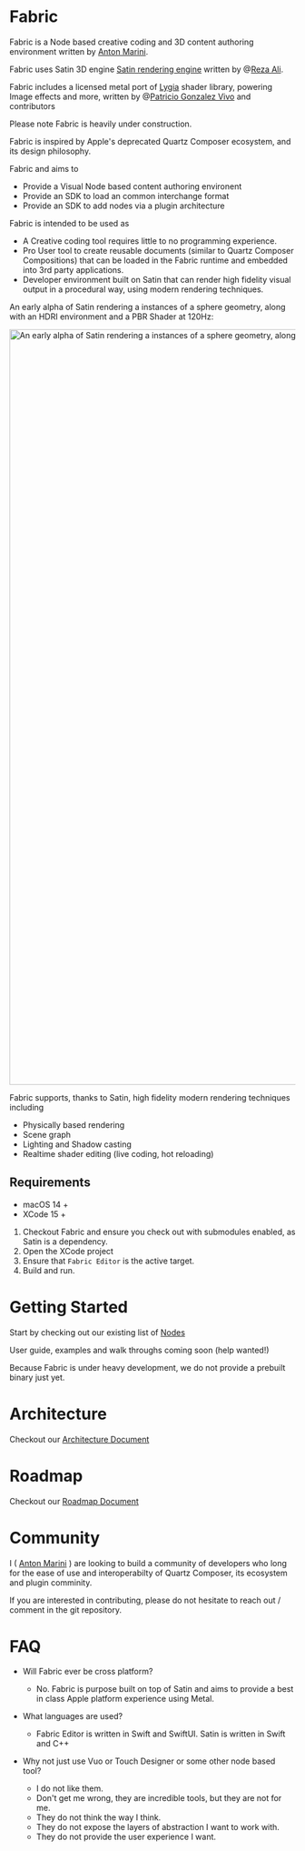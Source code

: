 # Fabric

Fabric is a Node based creative coding and 3D content authoring environment written by [Anton Marini](https://github.com/vade).

Fabric uses Satin 3D engine [Satin rendering engine](https://github.com/Fabric-Project/Satin) written by @[Reza Ali](https://github.com/rezaali). 

Fabric includes a licensed metal port of [Lygia](https://lygia.xyz) shader library, powering Image effects and more, written by @[Patricio Gonzalez Vivo](https://github.com/patriciogonzalezvivo/) and contributors

Please note Fabric is heavily under construction.

Fabric is inspired by Apple's deprecated Quartz Composer ecosystem, and its design philosophy.

Fabric  and aims to
* Provide a Visual Node based content authoring environent
* Provide an SDK to load an common interchange format
* Provide an SDK to add nodes via a plugin architecture

Fabric is intended to be used as 
* A Creative coding tool requires little to no programming experience.
* Pro User tool to create reusable documents (similar to Quartz Composer Compositions) that can be loaded in the Fabric runtime and embedded into 3rd party applications.
* Developer environment built on Satin that can render high fidelity visual output in a procedural way, using modern rendering techniques.

An early alpha of Satin rendering a instances of a sphere geometry, along with an HDRI environment and a PBR Shader at 120Hz:

<img width="2056" height="1329" alt="An early alpha of Satin rendering a instances of a sphere geometry, along with an HDRI environment and a PBR Shader at 120Hz" src="https://github.com/user-attachments/assets/17d86aab-9995-4ace-b627-ec69c5e7875b" />

<!-- <img width="800" alt="Fabric" src="https://github.com/user-attachments/assets/0c0f3a88-5c22-4ad5-88cb-c05602b548a5" />
<img width="800" alt="Fabric" src="https://github.com/user-attachments/assets/a649647a-a948-460c-827f-09b3fa6b1eee" /> -->

Fabric supports, thanks to Satin, high fidelity modern rendering techniques including

- Physically based rendering
- Scene graph
- Lighting and Shadow casting
- Realtime shader editing (live coding, hot reloading)

## Requirements
- macOS 14 +
- XCode 15 +

1. Checkout Fabric and ensure you check out with submodules enabled, as Satin is a dependency.
2. Open the XCode project
3. Ensure that `Fabric Editor` is the active target.
4. Build and run. 

# Getting Started

Start by checking out our existing list of [Nodes](NODES.md) 

User guide, examples and walk throughs coming soon (help wanted!)

Because Fabric is under heavy development, we do not provide a prebuilt binary just yet. 

# Architecture

Checkout our [Architecture Document ](ARCHITECTURE.md)

# Roadmap

Checkout our [Roadmap Document](ROADMAP.md)

# Community

I ( [Anton Marini](https://github.com/vade) ) are looking to build a community of developers who long for the ease of use and interoperabilty of Quartz Composer, its ecosystem and plugin comminity. 

If you are interested in contributing, please do not hesitate to reach out / comment in the git repository.

# FAQ

- Will Fabric ever be cross platform?
  - No. Fabric is purpose built on top of Satin and aims to provide a best in class Apple platform experience using Metal.

- What languages are used?
  - Fabric Editor is written in Swift and SwiftUI. Satin is written in Swift and C++

- Why not just use Vuo or Touch Designer or some other node based tool?
  - I do not like them.
  - Don't get me wrong, they are incredible tools, but they are not for me. 
  - They do not think the way I think.
  - They do not expose the layers of abstraction I want to work with.
  - They do not provide the user experience I want.











